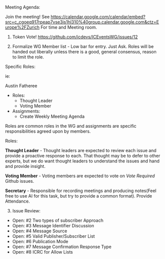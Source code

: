 Meeting Agenda:

Join the meeting! See https://calendar.google.com/calendar/embed?src=c_cgoeq917rpeap7vse3is1hl310%40group.calendar.google.com&ctz=Europe%2FZurich For time and Meeting room.

1. Token Vote! https://github.com/icdevs/ICEventsWG/issues/12

2. Formalize WG Member list - Low bar for entry. Just Ask.  Roles will be handed out liberally unless there is a good, general consensus, reason to limit the role.

Specific Roles:

ie:

Austin Fatheree
- Roles:
  - Thought Leader
  - Voting Member
- Assignments:
  - Create Weekly Meeting Agenda

Roles are common roles in the WG and assignments are specific responsibilities agreed upon by members.

Roles:

**Thought Leader** - Thought leaders are expected to review each issue and provide a proactive response to each.  That thought may be to defer to other experts, but we do want thought leaders to understand the issues and hand and provide insight.

**Voting Member** -  Voting members are expected to vote on *Vote Required* Github issues.

**Secretary** - Responsible for recording meetings and producing notes(Feel free to use AI for this task, but try to provide a common format). Provide Attendance.

3. Issue Review:

- Open: #2 Two types of subscriber Approach
- Open: #3 Message Identifier Discussion
- Open: #4 Message Source
- Open: #5 Valid Publisher/Subscriber List
- Open: #6 Publication Mode
- Open: #7 Message Confirmation Response Type
- Open: #8 ICRC for Allow Lists
